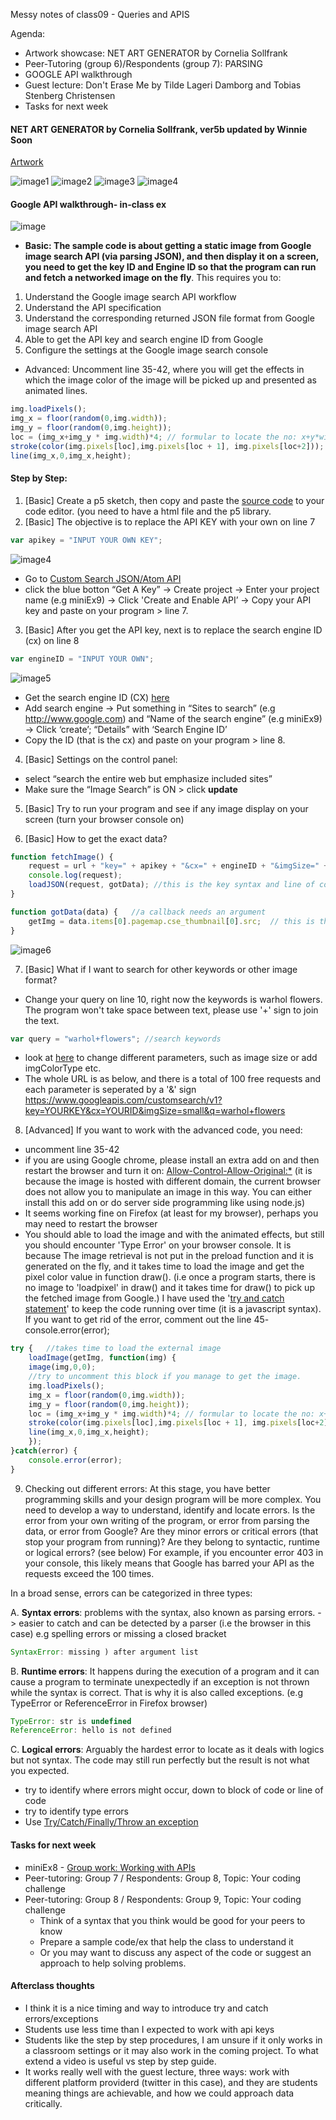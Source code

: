 Messy notes of class09 - Queries and APIS

Agenda:
- Artwork showcase: NET ART GENERATOR by Cornelia Sollfrank
- Peer-Tutoring (group 6)/Respondents (group 7): PARSING
- GOOGLE API walkthrough
- Guest lecture: Don't Erase Me by Tilde Lageri Damborg and Tobias Stenberg Christensen
- Tasks for next week

#### NET ART GENERATOR by Cornelia Sollfrank, ver5b updated by Winnie Soon
[Artwork](http://nag.iap.de/)

![image1](https://github.com/AUAP/AP2018/blob/master/class09/netartgenerator.png)
![image2](https://github.com/AUAP/AP2018/blob/master/class09/api.png)
![image3](https://github.com/AUAP/AP2018/blob/master/class09/api1.png)
![image4](https://github.com/AUAP/AP2018/blob/master/class09/api2.png)

#### Google API walkthrough- in-class ex
![image](https://github.com/AUAP/AP2018/blob/master/class09/flowers.gif)
- **Basic: The sample code is about getting a static image from Google image search API (via parsing JSON), and then display it on a screen, you need to get the key ID and Engine ID so that the program can run and fetch a networked image on the fly**. This requires you to:
1. Understand the Google image search API workflow
2. Understand the API specification
3. Understand the corresponding returned JSON file format from Google image search API
4. Able to get the API key and search engine ID from Google
5. Configure the settings at the Google image search console
- Advanced: Uncomment line 35-42, where you will get the effects in which the image color of the image will be picked up and presented as animated lines.
```javascript
img.loadPixels();
img_x = floor(random(0,img.width));
img_y = floor(random(0,img.height));
loc = (img_x+img_y * img.width)*4; // formular to locate the no: x+y*width, indicating which pixel of the image in a grid (and each pixel array holds red, green, blue and alpha values) can see more here: https://www.youtube.com/watch?v=nMUMZ5YRxHI
stroke(color(img.pixels[loc],img.pixels[loc + 1], img.pixels[loc+2]));
line(img_x,0,img_x,height);
```

#### Step by Step:
1. [Basic] Create a p5 sketch, then copy and paste the [source code](https://github.com/AUAP/AP2018/blob/master/class09/sketch09/sketch09.js) to your code editor. (you need to have a html file and the p5 library.
2. [Basic] The objective is to replace the API KEY with your own on line 7
```javascript
var apikey = "INPUT YOUR OWN KEY"; 
```
![image4](https://github.com/AUAP/AP2018/blob/master/class09/image4.png)
- Go to [Custom Search JSON/Atom API](https://developers.google.com/custom-search/json-api/v1/overview)
- click the blue botton “Get A Key” -> Create project -> Enter your project name (e.g miniEx9) -> Click 'Create and Enable API’ -> Copy your API key and paste on your program > line 7.

3. [Basic] After you get the API key, next is to replace the search engine ID (cx) on line 8
```javascript
var engineID = "INPUT YOUR OWN";
```
![image5](https://github.com/AUAP/AP2018/blob/master/class09/image5.png)

- Get the search engine ID (CX) [here](https://cse.google.com/all)
- Add search engine -> Put something in “Sites to search” (e.g http://www.google.com) and “Name of the search engine” (e.g miniEx9) -> Click ‘create’; “Details” with ‘Search Engine ID’ 
- Copy the ID (that is the cx) and paste on your program > line 8. 

4. [Basic] Settings on the control panel:
- select “search the entire web but emphasize included sites” 
- Make sure the “Image Search” is ON > click **update**

5. [Basic] Try to run your program and see if any image display on your screen (turn your browser console on)

6. [Basic] How to get the exact data? 
```javascript
function fetchImage() {
	request = url + "key=" + apikey + "&cx=" + engineID + "&imgSize=" + imgSize + "&q=" + query;
	console.log(request);
	loadJSON(request, gotData); //this is the key syntax and line of code to make a query request and get a query response
}

function gotData(data) {   //a callback needs an argument
	getImg = data.items[0].pagemap.cse_thumbnail[0].src;  // this is the thumbnail
}
```
![image6](https://github.com/AUAP/AP2018/blob/master/class09/image6.png)

7. [Basic] What if I want to search for other keywords or other image format?
- Change your query on line 10, right now the keywords is warhol flowers. The program won't take space between text, please use '+' sign to join the text. 
```javascript
var query = "warhol+flowers"; //search keywords
```
- look at [here](https://developers.google.com/custom-search/json-api/v1/reference/cse/list#parameters) to change different parameters, such as image size or add imgColorType etc. 
- The whole URL is as below, and there is a total of 100 free requests and each parameter is seperated by a '&' sign 
https://www.googleapis.com/customsearch/v1?key=YOURKEY&cx=YOURID&imgSize=small&q=warhol+flowers

8. [Advanced] If you want to work with the advanced code, you need:
- uncomment line 35-42
- if you are using Google chrome, please install an extra add on and then restart the browser and turn it on: [Allow-Control-Allow-Original:*](https://chrome.google.com/webstore/detail/allow-control-allow-origi/nlfbmbojpeacfghkpbjhddihlkkiljbi?hl=en) (it is because the image is hosted with different domain, the current browser does not allow you to manipulate an image in this way. You can either install this add on or do server side programming like using node.js)
- It seems working fine on Firefox (at least for my browser), perhaps you may need to restart the browser
- You should able to load the image and with the animated effects, but still you should encounter 'Type Error' on your browser console. It is because The image retrieval is not put in the preload function and it is generated on the fly, and it takes time to load the image and get the pixel color value in function draw(). (i.e once a program starts, there is no image to 'loadpixel' in draw() and it takes time for draw() to pick up the fetched image from Google.) I have used the '[try and catch statement](https://developer.mozilla.org/en-US/docs/Web/JavaScript/Reference/Statements/try...catch)' to keep the code running over time (it is a javascript syntax). If you want to get rid of the error, comment out the line 45- console.error(error); 

```javascript
try {	//takes time to load the external image
	loadImage(getImg, function(img) {
	image(img,0,0);
	//try to uncomment this block if you manage to get the image. 
	img.loadPixels();
	img_x = floor(random(0,img.width));
	img_y = floor(random(0,img.height));
	loc = (img_x+img_y * img.width)*4; // formular to locate the no: x+y*width, indicating which pixel of the image in a grid (and each pixel array holds red, green, blue and alpha values) can see more here: https://www.youtube.com/watch?v=nMUMZ5YRxHI
	stroke(color(img.pixels[loc],img.pixels[loc + 1], img.pixels[loc+2])); //rgb values
	line(img_x,0,img_x,height);		
	});
}catch(error) {
  	console.error(error);
}
```

9. Checking out different errors:
At this stage, you have better programming skills and your design program will be more complex. You need to develop a way to understand, identify and locate errors. Is the error from your own writing of the program, or error from parsing the data, or error from Google? Are they minor errors or critical errors (that stop your program from running)? Are they belong to syntactic, runtime or logical errors? (see below) For example, if you encounter error 403 in your console, this likely means that Google has barred your API as the requests exceed the 100 times. 

In a broad sense, errors can be categorized in three types:

A. **Syntax errors**: problems with the syntax, also known as parsing errors. -> easier to catch and can be detected by a parser (i.e the browser in this case) e.g spelling errors or missing a closed bracket
```javascript
SyntaxError: missing ) after argument list
```
B. **Runtime errors**: It happens during the execution of a program and it can cause a program to terminate unexpectedly if an exception is not thrown while the syntax is correct. That is why it is also called exceptions. (e.g TypeError or ReferenceError in Firefox browser)
```javascript
TypeError: str is undefined
ReferenceError: hello is not defined
```  
C. **Logical errors**: Arguably the hardest error to locate as it deals with logics but not syntax. The code may still run perfectly but the result is not what you expected. 
  - try to identify where errors might occur, down to block of code or line of code
  - try to identify type errors
  - Use [Try/Catch/Finally/Throw an exception](https://www.w3schools.com/js/js_errors.asp) 


#### Tasks for next week
- miniEx8 - [Group work: Working with APIs](https://github.com/AUAP/AP2018/blob/master/all_miniex/miniex8.md)
- Peer-tutoring: Group 7 / Respondents: Group 8, Topic: Your coding challenge
- Peer-tutoring: Group 8 / Respondents: Group 9, Topic: Your coding challenge
	- Think of a syntax that you think would be good for your peers to know
	- Prepare a sample code/ex that help the class to understand it
	- Or you may want to discuss any aspect of the code or suggest an approach to help solving problems.

#### Afterclass thoughts
- I think it is a nice timing and way to introduce try and catch errors/exceptions
- Students use less time than I expected to work with api keys
- Students like the step by step procedures, I am unsure if it only works in a classroom settings or it may also work in the coming project. To what extend a video is useful vs step by step guide. 
- It works really well with the guest lecture, three ways: work with different platform providerd (twitter in this case), and they are students meaning things are achievable, and how we could approach data critically. 

